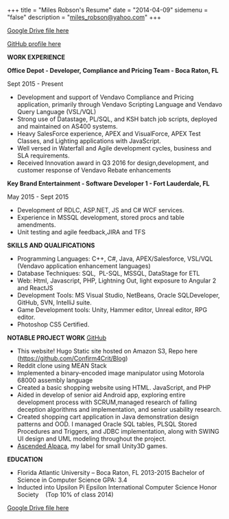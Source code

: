 +++
title = "Miles Robson's Resume"
date = "2014-04-09"
sidemenu = "false"
description = "miles_robson@yahoo.com"
+++

[Google Drive file here](https://docs.google.com/document/d/1JyuxOFC4lN1gK0rXX68fhmx2x7PqVU-9-eq-Ynr2WJs/edit?usp=sharing)

[GitHub profile here](https://github.com/Confirm4Crit)

**WORK EXPERIENCE**

**Office Depot - Developer, Compliance and Pricing Team - Boca Raton, FL**

Sept 2015 - Present

- Development and support of Vendavo Compliance and Pricing application, primarily through Vendavo Scripting Language and Vendavo Query Language (VSL/VQL)
- Strong use of Datastage, PL/SQL, and KSH batch job scripts, deployed and maintained on AS400 systems. 
- Heavy SalesForce experience, APEX and VisualForce, APEX Test Classes, and Lighting applications with JavaScript. 
- Well versed in Waterfall and Agile development cycles, business and SLA requirements.
- Received Innovation award in Q3 2016 for design,development, and customer response of Vendavo Rebate enhancements 

**Key Brand Entertainment - Software Developer 1 - Fort Lauderdale, FL**

May 2015 - Sept 2015

- Development of RDLC, ASP.NET, JS and C# WCF services.
- Experience in MSSQL development, stored procs and table amendments.
- Unit testing and agile feedback,JIRA and TFS

**SKILLS AND QUALIFICATIONS**

- Programming Languages: C++, C#, Java, APEX/Salesforce, VSL/VQL (Vendavo application enhancement languages)
- Database Techniques: SQL,  PL-SQL, MSSQL, DataStage for ETL
- Web: Html, Javascript, PHP, Lightning Out, light exposure to Angular 2 and ReactJS
- Development Tools: MS Visual Studio, NetBeans, Oracle SQLDeveloper, GitHub, SVN, IntelliJ suite.
- Game Development tools: Unity, Hammer editor, Unreal editor, RPG editor.
- Photoshop CS5 Certified.

**NOTABLE PROJECT WORK** [GitHub](https://github.com/Confirm4Crit)

- This website! Hugo Static site hosted on Amazon S3, Repo here (https://github.com/Confirm4Crit/Blog)
- Reddit clone using MEAN Stack
- Implemented a binary-encoded image manipulator using Motorola 68000 assembly language
- Created a basic shopping website using HTML. JavaScript, and PHP
- Aided in develop of senior aid Android app, exploring entire development process with SCRUM,managed research of falling deception algorithms and implementation, and senior usability research.
- Created shopping cart application in Java demonstration design patterns and OOD. I managed Oracle SQL tables, PLSQL Stored Procedures and Triggers, and JDBC implementation, along with SWING UI design and UML modeling throughout the project.  
- [Ascended Alpaca](ascendedalpaca.com), my label for small Unity3D games.

**EDUCATION**

- Florida Atlantic University – Boca Raton, FL 2013-2015 Bachelor of Science in Computer Science GPA: 3.4 
 - Inducted into Upsilon Pi Epsilon International Computer Science Honor Society    (Top 10% of class 2014)

[Google Drive file here](https://docs.google.com/document/d/1JyuxOFC4lN1gK0rXX68fhmx2x7PqVU-9-eq-Ynr2WJs/edit?usp=sharing)